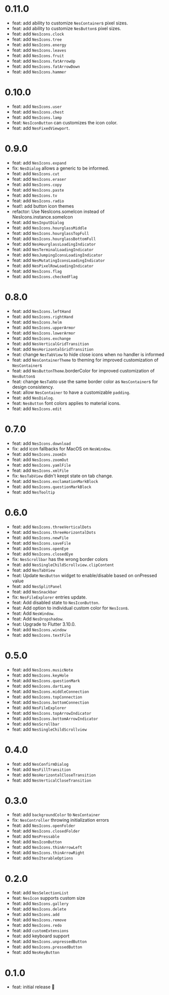 # 0.11.0
 - feat: add ability to customize `NesContainer`s pixel sizes.
 - feat: add ability to customize `NesButton`s pixel sizes.
 - feat: add `NesIcons.clock`
 - feat: add `NesIcons.tree`
 - feat: add `NesIcons.energy`
 - feat: add `NesIcons.leaves`
 - feat: add `NesIcons.fruit`
 - feat: add `NesIcons.fatArrowUp`
 - feat: add `NesIcons.fatArrowDown`
 - feat: add `NesIcons.hammer`

# 0.10.0
 - feat: add `NesIcons.user`
 - feat: add `NesIcons.chest`
 - feat: add `NesIcons.lamp`
 - feat: `NesIconButton` can customizes the icon color.
 - feat: add `NesFixedViewport`.

# 0.9.0
 - feat: add `NesIcons.expand`
 - fix: `NesDialog` allows a generic to be informed.
 - feat: add `NesIcons.cut`
 - feat: add `NesIcons.eraser`
 - feat: add `NesIcons.copy`
 - feat: add `NesIcons.paste`
 - feat: add `NesIcons.tv`
 - feat: add `NesIcons.radio`
 - feat!: add button icon themes
 - refactor: Use NesIcons.someIcon instead of NesIcons.instance.someIcon
 - feat: add `NesInputDialog`
 - feat: add `NesIcons.hourglassMiddle`
 - feat: add `NesIcons.hourglassTopFull`
 - feat: add `NesIcons.hourglassBottomFull`
 - feat: add `NesHourglassLoadingIndicator`
 - feat: add `NesTerminalLoadingIndicator`
 - feat: add `NesJumpingIconsLoadingIndicator`
 - feat: add `NesMutatingIconsLoadingIndicator`
 - feat: add `NesPixelRowLoadingIndicator`
 - feat: add `NesIcons.flag`
 - feat: add `NesIcons.checkedFlag`

# 0.8.0
 - feat: add `NesIcons.leftHand`
 - feat: add `NesIcons.rightHand`
 - feat: add `NesIcons.helm`
 - feat: add `NesIcons.upperArmor`
 - feat: add `NesIcons.lowerArmor`
 - feat: add `NesIcons.exchange`
 - feat: add `NesVerticalGridTransition`
 - feat: add `NesHorizontalGridTransition`
 - feat: change `NesTabView` to hide close icons when no handler is informed
 - feat: add `NesContainerTheme` to theming for improved customization of `NesContainer`s
 - feat: add `NesButtonTheme`.borderColor for improved customization of `NesButton`s
 - feat: change `NesTab`to use the same border color as `NesContainer`s for design consistency.
 - feat: allow `NesContainer` to have a customizable `padding`.
 - feat: add `NesDialog`.
 - feat: `NesButton` font colors applies to material icons.
 - feat: add `NesIcons.edit`

# 0.7.0

 - feat: add `NesIcons.download`
 - fix: add icon fallbacks for MacOS on `NesWindow`.
 - feat: add `NesIcons.zoomIn`
 - feat: add `NesIcons.zoomOut`
 - feat: add `NesIcons.yamlFile`
 - feat: add `NesIcons.xmlFile`
 - fix: `NesTabView` didn't keept state on tab change.
 - feat: add `NesIcons.exclamationMarkBlock`
 - feat: add `NesIcons.questionMarkBlock`
 - feat: add `NesTooltip`

# 0.6.0

 - feat: add `NesIcons.threeVerticalDots`
 - feat: add `NesIcons.threeHorizontalDots`
 - feat: add `NesIcons.newFile`
 - feat: add `NesIcons.saveFile`
 - feat: add `NesIcons.openEye`
 - feat: add `NesIcons.closedEye`
 - fix: `NesScrollbar` has the wrong border colors
 - feat: add `NesSingleChildScrollview.clipContent`
 - feat: add `NesTabView`
 - feat: Update `NesButton` widget to enable/disable based on onPressed value
 - feat: add `NesSplitPanel`
 - feat: add `NesSnackbar`
 - fix: `NesFileExplorer` entries update.
 - feat: Add disabled state to `NesIconButton`.
 - feat: Add option to individual custom color for `NesIcon`s.
 - feat: Add `NesWindow`.
 - feat: Add `NesDropshadow`.
 - feat: Upgrade to Flutter 3.10.0.
 - feat: add `NesIcons.window`
 - feat: add `NesIcons.textFile`

# 0.5.0

 - feat: add `NesIcons.musicNote`
 - feat: add `NesIcons.keyHole`
 - feat: add `NesIcons.questionMark`
 - feat: add `NesIcons.dartLang`
 - feat: add `NesIcons.middleConnection`
 - feat: add `NesIcons.topConnection`
 - feat: add `NesIcons.bottomConnection`
 - feat: add `NesFileExplorer`
 - feat: add `NesIcons.topArrowIndicator`
 - feat: add `NesIcons.bottomArrowIndicator`
 - feat: add `NesScrollbar`
 - feat: add `NesSingleChildScrollview`

# 0.4.0

 - feat: add `NesConfirmDialog`
 - feat: add `NesFillTransition`
 - feat: add `NesHorizontalCloseTransition`
 - feat: add `NesVerticalCloseTransition`

# 0.3.0

- feat: add `backgroundColor` to `NesContainer`
- fix: `NesController` throwing initialization errors
- feat: add `NesIcons.openFolder`
- feat: add `NesIcons.closedFolder`
- feat: add `NesPressable`
- feat: add `NesIconButton`
- feat: add `NesIcons.thinArrowLeft`
- feat: add `NesIcons.thinArrowRight`
- feat: add `NesIterableOptions`

# 0.2.0

- feat: add `NesSelectionList`
- feat: `NesIcon` supports custom size
- feat: add `NesIcons.gallery`
- feat: add `NesIcons.delete`
- feat: add `NesIcons.add`
- feat: add `NesIcons.remove`
- feat: add `NesIcons.redo`
- feat: add `customExtensions`
- feat: add keyboard support
- feat: add `NesIcons.unpressedButton`
- feat: add `NesIcons.pressedButton`
- feat: add `NesKeyButton`

# 0.1.0

- feat: initial release 🎉
